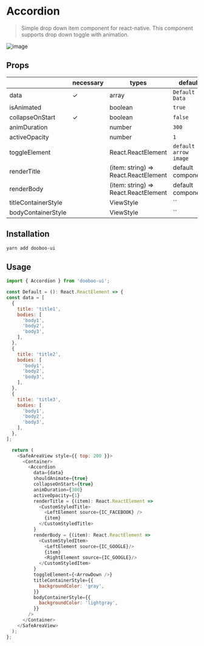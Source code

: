 # Accordion

> Simple drop down item component for react-native. This component supports drop down toggle with animation.<br/>

![image](https://user-images.githubusercontent.com/58724686/91258142-9fcfbb00-e7a6-11ea-8ab3-af03760ed8c9.gif)

## Props

|                      | necessary | types                                | default               |
| -------------------- | --------- | ------------------------------------ | ----------------------|
| data                 | ✓         | array                                | `Default Data`        |
| isAnimated           |           | boolean                              | `true`                |
| collapseOnStart      | ✓         | boolean                              | `false`               |
| animDuration         |           | number                               | `300`                 |
| activeOpacity        |           | number                               | `1`                   |
| toggleElement        |           | React.ReactElement                   | `default arrow image` |
| renderTitle          |           | (item: string) => React.ReactElement | default component     |
| renderBody           |           | (item: string) => React.ReactElement | default component     |
| titleContainerStyle  |           | ViewStyle                            | ``                    |
| bodyContainerStyle   |           | ViewStyle                            | ``                    |

## Installation

```sh
yarn add dooboo-ui
```

## Usage
```javascript
import { Accordion } from 'dooboo-ui';

const Default = (): React.ReactElement => {
const data = [
  {
    title: 'title1',
    bodies: [
      'body1',
      'body2',
      'body3',
    ],
  },
  {
    title: 'title2',
    bodies: [
      'body1',
      'body2',
      'body3',
    ],
  },
  {
    title: 'title3',
    bodies: [
      'body1',
      'body2',
      'body3',
    ],
  },
];

  return (
    <SafeAreaView style={{ top: 200 }}>
      <Container>
        <Accordion
          data={data}
          shouldAnimate={true}
          collapseOnStart={true}
          animDuration={300}
          activeOpacity={1}
          renderTitle = {(item): React.ReactElement =>
            <CustomStyledTitle>
              <LeftElement source={IC_FACEBOOK} />
              {item}
            </CustomStyledTitle>
          }
          renderBody = {(item): React.ReactElement =>
            <CustomStyledItem>
              <LeftElement source={IC_GOOGLE}/>
              {item}
              <RightElement source={IC_GOOGLE}/>
            </CustomStyledItem>
          }
          toggleElement={<ArrowDown />}
          titleContainerStyle={{
            backgroundColor: 'gray',
          }}
          bodyContainerStyle={{
            backgroundColor: 'lightgray',
          }}
        />
      </Container>
    </SafeAreaView>
  );
};
```
